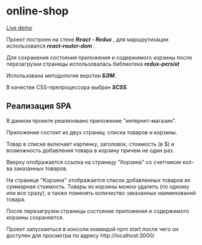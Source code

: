 # online-shop
[Live demo](https://online-shop-eight.vercel.app/)

Проект построен на стеке ***React - Redux*** , для маршрутизации использовался ***react-router-dom*** . 

Для сохранения состояния приложения и содержимого корзины после перезагрузки страницы использовалась библиотека ***redux-persist***

Использована методология верстки ***БЭМ***.

В качестве CSS-препроцессора выбран ***SCSS***.

 ## Реализация SPA
В данном проекте реализовано приложение "интернет-магазин".

Приложение состоит из двух страниц: списка товаров и корзины.

Товар в списке включает картинку, заголовок, стоимость (в $) и возможность добавления товара в корзину причем не один раз.

Вверху отображается ссылка на страницу "Корзина" со счетчиком кол-ва заказанных товаров.

На странице "Корзина" отображается список добавленных товаров их суммарная стоимость. Товары из корзины можно удалить (по одному или все сразу), а также поменять количество заказанных наименований товара.

После перезагрузки страницы состояние приложения и содержимого корзины сохраняется.

Проект запускаеться в консоли командой 
  npm start 
после чего он доступен для просмотра по адресу
  http://localhost:3000/
